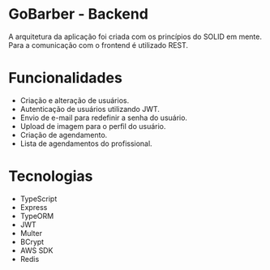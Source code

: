 # GoBarber - Backend

A arquitetura da aplicação foi criada com os princípios do SOLID em mente.
Para a comunicação com o frontend é utilizado REST.

# Funcionalidades
- Criação e alteração de usuários.
- Autenticação de usuários utilizando JWT.
- Envio de e-mail para redefinir a senha do usuário.
- Upload de imagem para o perfil do usuário.
- Criação de agendamento.
- Lista de agendamentos do profissional.

# Tecnologias
- TypeScript
- Express
- TypeORM
- JWT
- Multer
- BCrypt
- AWS SDK
- Redis
